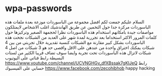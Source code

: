 # wpa-passwords
السلام عليكم 
جمعت لكم افضل مجموعة من الباسوردات موزعة بعدة ملفات 
هذه الباسوردات مركزة جدا حول التخمين عن طريق الهاندشيك اغلب الاشخاص لايمتلكون مواصفات جيدة بامكانهم استخدام هذه الباسوردات نظرا لحجمهة الصغير وتركيزها حول كلمات المرور الاكثر استخداما 
بعد تجرربة لمدة شهر على العديد من الشبكات نجحت هذه الباسوردات بشكل كبير مقارنة مع الشبكات 
كنسبة تقديرية خلال تجربتي من بين 4 شبكات يمكنك اختراق واحدة من عندهن على الاقل واقصى حد هو 3 شبكات من اصل 4 شبكات 
لاتزال هذه الباسوردات تحت تجربة وايضا سوف تضاف قريبا الكثير من لستات البسيطة 
رابط قناتي على اليوتيوب 
https://www.youtube.com/channel/UCVNGHGv_dfXBssak7gKIJeQ
رابط حسابي على الفيسبوك 
https://www.facebook.com/zecohibhob
happy hacking 
